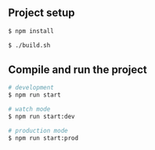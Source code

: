## Project setup

```bash
$ npm install
```

```bash
$ ./build.sh
```

## Compile and run the project

```bash
# development
$ npm run start

# watch mode
$ npm run start:dev

# production mode
$ npm run start:prod
```
